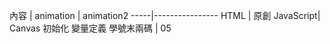 內容 | animation | animation2 
-----|----------------
HTML | 原創
JavaScript|  Canvas 初始化
            變量定義
學號末兩碼 | 05
